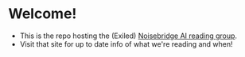 # Welcome!
- This is the repo hosting the (Exiled) [Noisebridge AI reading group](https://noisebridgeai.xyz/).
- Visit that site for up to date info of what we're reading and when!
